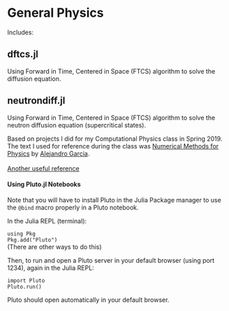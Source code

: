 # General Physics

Includes:

## dftcs.jl
Using Forward in Time, Centered in Space (FTCS) algorithm to solve the diffusion equation.

## neutrondiff.jl
Using Forward in Time, Centered in Space (FTCS) algorithm to solve the neutron diffusion equation (supercritical states).

Based on projects I did for my Computational Physics class in Spring 2019.
The text I used for reference during the class was <a href="https://github.com/AlejGarcia/NM4P">Numerical Methods for Physics</a> by <a href="http://www.algarcia.org/nummeth/Programs2E.html">Alejandro Garcia</a>.<br><br>
<a href="http://web.cecs.pdx.edu/~gerry/class/ME448/lecture/pdf/FTCS_slides.pdf">Another useful reference</a>

<h4>Using Pluto.jl Notebooks</h4>
Note that you will have to install Pluto in the Julia Package manager to use the <code>@bind</code> macro properly in a Pluto notebook.

In the Julia REPL (terminal):

<code>using Pkg</code><br>
<code>Pkg.add("Pluto")</code><br>
(There are other ways to do this)

Then, to run and open a Pluto server in your default browser (using port 1234), again in the Julia REPL:

<code>import Pluto</code><br>
<code>Pluto.run()</code>

Pluto should open automatically in your default browser.
